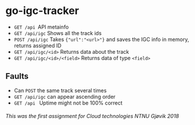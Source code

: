 # go-igc-tracker

- ```GET /api ```API metainfo
- ```GET /api/igc``` Shows all the track ids
- ```POST /api/igc``` Takes ```{"url":"<url>"}``` and saves the IGC info in memory, returns assigned ID 
- ```GET /api/igc/<id>``` Returns data about the track
- ```GET /api/igc/<id>/<field>``` Returns data of type ```<field>```


## Faults
- Can ```POST``` the same track several times
- ```GET /api/igc``` can appear ascending order
- ```GET /api ``` Uptime might not be 100% correct

###### This was the first assignment for Cloud technologies NTNU Gjøvik 2018
